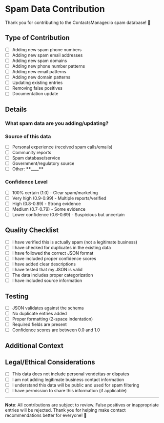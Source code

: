 # Spam Data Contribution

Thank you for contributing to the ContactsManager.io spam database! 🎉

## Type of Contribution

<!-- Please check the type of contribution you're making -->

- [ ] Adding new spam phone numbers
- [ ] Adding new spam email addresses
- [ ] Adding new spam domains
- [ ] Adding new phone number patterns
- [ ] Adding new email patterns
- [ ] Adding new domain patterns
- [ ] Updating existing entries
- [ ] Removing false positives
- [ ] Documentation update

## Details

### What spam data are you adding/updating?

<!-- Provide a brief description of the spam data -->

### Source of this data

<!-- How did you identify this as spam? -->

- [ ] Personal experience (received spam calls/emails)
- [ ] Community reports
- [ ] Spam database/service
- [ ] Government/regulatory source
- [ ] Other: **\*\***\_\_\_\_**\*\***

### Confidence Level

<!-- How confident are you that this is spam? -->

- [ ] 100% certain (1.0) - Clear spam/marketing
- [ ] Very high (0.9-0.99) - Multiple reports/verified
- [ ] High (0.8-0.89) - Strong evidence
- [ ] Medium (0.7-0.79) - Some evidence
- [ ] Lower confidence (0.6-0.69) - Suspicious but uncertain

## Quality Checklist

<!-- Please verify the following before submitting -->

- [ ] I have verified this is actually spam (not a legitimate business)
- [ ] I have checked for duplicates in the existing data
- [ ] I have followed the correct JSON format
- [ ] I have included proper confidence scores
- [ ] I have added clear descriptions
- [ ] I have tested that my JSON is valid
- [ ] The data includes proper categorization
- [ ] I have included source information

## Testing

<!-- Please confirm you've tested your changes -->

- [ ] JSON validates against the schema
- [ ] No duplicate entries added
- [ ] Proper formatting (2-space indentation)
- [ ] Required fields are present
- [ ] Confidence scores are between 0.0 and 1.0

## Additional Context

<!-- Add any other context about the spam data -->

## Legal/Ethical Considerations

<!-- Please confirm -->

- [ ] This data does not include personal vendettas or disputes
- [ ] I am not adding legitimate business contact information
- [ ] I understand this data will be public and used for spam filtering
- [ ] I have permission to share this information (if applicable)

---

**Note**: All contributions are subject to review. False positives or inappropriate entries will be rejected. Thank you for helping make contact recommendations better for everyone! 🙏
